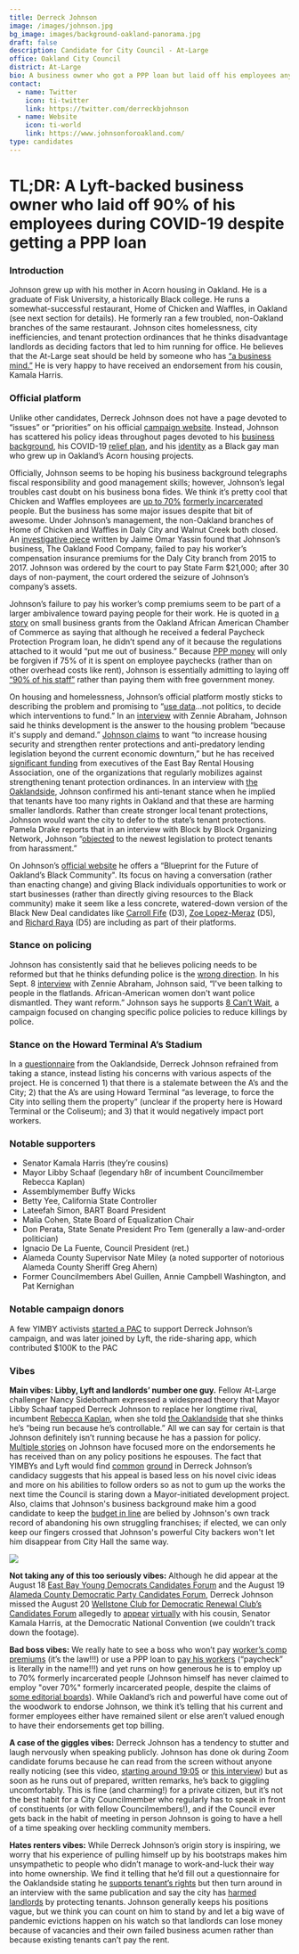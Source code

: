 ```yaml
---
title: Derreck Johnson
image: /images/johnson.jpg
bg_image: images/background-oakland-panorama.jpg
draft: false
description: Candidate for City Council - At-Large
office: Oakland City Council
district: At-Large
bio: A business owner who got a PPP loan but laid off his employees anyway
contact:
  - name: Twitter
    icon: ti-twitter
    link: https://twitter.com/derreckbjohnson
  - name: Website
    icon: ti-world
    link: https://www.johnsonforoakland.com/
type: candidates
---
```

# TL;DR: A Lyft-backed business owner who laid off 90% of his employees during COVID-19 despite getting a PPP loan

### Introduction

Johnson grew up with his mother in Acorn housing in Oakland. He is a graduate of Fisk University, a historically Black college. He runs a somewhat-successful restaurant, Home of Chicken and Waffles, in Oakland (see next section for details). He formerly ran a few troubled, non-Oakland branches of the same restaurant. Johnson cites homelessness, city inefficiencies, and tenant protection ordinances that he thinks disadvantage landlords as deciding factors that led to him running for office. He believes that the At-Large seat should be held by someone who has [“a business mind.”](https://www.youtube.com/watch?v=OwaKNwXy5x8) He is very happy to have received an endorsement from his cousin, Kamala Harris.

### Official platform

Unlike other candidates, Derreck Johnson does not have a page devoted to “issues” or “priorities” on his official [campaign website](https://www.johnsonforoakland.com/). Instead, Johnson has scattered his policy ideas throughout pages devoted to his [business background](https://www.johnsonforoakland.com/about), his COVID-19 [relief plan](https://www.johnsonforoakland.com/recovery_plan), and his [identity](https://www.johnsonforoakland.com/blueprint) as a Black gay man who grew up in Oakland’s Acorn housing projects.

Officially, Johnson seems to be hoping his business background telegraphs fiscal responsibility and good management skills; however, Johnson’s legal troubles cast doubt on his business bona fides. We think it’s pretty cool that Chicken and Waffles employees are [up to 70%](https://www.johnsonforoakland.com/about) [formerly incarcerated](https://jailstojobs.org/home-of-chicken-waffles-derreck-johnson-creates-recipe-for-success/) people. But the business has some major issues despite that bit of awesome. Under Johnson’s management, the non-Oakland branches of Home of Chicken and Waffles in Daly City and Walnut Creek both closed. An [investigative piece](https://www.patreon.com/posts/council-derreck-40595481) written by Jaime Omar Yassin found that Johnson’s business, The Oakland Food Company, failed to pay his worker’s compensation insurance premiums for the Daly City branch from 2015 to 2017. Johnson was ordered by the court to pay State Farm $21,000; after 30 days of non-payment, the court ordered the seizure of Johnson’s company’s assets.

Johnson’s failure to pay his worker’s comp premiums seem to be part of a larger ambivalence toward paying people for their work. He is quoted in [a story](https://abc7news.com/small-businesses-business-grant-african-american/6201659/) on small business grants from the Oakland African American Chamber of Commerce as saying that although he received a federal Paycheck Protection Program loan, he didn’t spend any of it because the regulations attached to it would “put me out of business.” Because [PPP money](https://www.cnbc.com/2020/04/24/expert-advice-on-how-small-businesses-should-use-ppp-loans.html) will only be forgiven if 75% of it is spent on employee paychecks (rather than on other overhead costs like rent), Johnson is essentially admitting to laying off [“90% of his staff”](https://abc7news.com/small-businesses-business-grant-african-american/6201659/) rather than paying them with free government money.

On housing and homelessness, Johnson’s official platform mostly sticks to describing the problem and promising to “[use data](https://www.johnsonforoakland.com/recovery_plan)...not politics, to decide which interventions to fund.” In an [interview](https://www.youtube.com/watch?v=OwaKNwXy5x8) with Zennie Abraham, Johnson said he thinks development is the answer to the housing problem “because it's supply and demand.” [Johnson claims](https://www.johnsonforoakland.com/blueprint) to want “to increase housing security and strengthen renter protections and anti-predatory lending legislation beyond the current economic downturn,” but he has received [significant funding](https://www.patreon.com/posts/at-large-council-40894063) from executives of the East Bay Rental Housing Association, one of the organizations that regularly mobilizes against strengthening tenant protection ordinances. In an interview with [the Oaklandside](https://oaklandside.org/2020/09/25/theres-one-at-large-seat-on-oaklands-city-council-three-very-different-candidates-are-running-for-it/), Johnson confirmed his anti-tenant stance when he implied that tenants have too many rights in Oakland and that these are harming smaller landlords. Rather than create stronger local tenant protections, Johnson would want the city to defer to the state’s tenant protections. Pamela Drake reports that in an interview with Block by Block Organizing Network, Johnson “[objected](https://draketalkoakland.com/2020/08/27/1126/) to the newest legislation to protect tenants from harassment.”

On Johnson’s [official website](https://www.johnsonforoakland.com/blueprint) he offers a “Blueprint for the Future of Oakland’s Black Community". Its focus on having a conversation (rather than enacting change) and giving Black individuals opportunities to work or start businesses (rather than directly giving resources to the Black community) make it seem like a less concrete, watered-down version of the Black New Deal candidates like [Carroll Fife](https://www.oakmtg.club/candidates/carroll-fife/) (D3), [Zoe Lopez-Meraz](https://www.oakmtg.club/candidates/zoe-lopez-meraz/) (D5), and [Richard Raya](https://www.oakmtg.club/candidates/richard-santos-raya/) (D5) are including as part of their platforms.

### Stance on policing

Johnson has consistently said that he believes policing needs to be reformed but that he thinks defunding police is the [wrong direction](https://www.sfchronicle.com/bayarea/article/How-the-debate-about-police-reform-could-remake-15447760.php). In his Sept. 8 [interview](https://www.sfchronicle.com/bayarea/article/How-the-debate-about-police-reform-could-remake-15447760.php) with Zennie Abraham, Johnson said, “I've been talking to people in the flatlands. African-American women don't want police dismantled. They want reform.” Johnson says he supports [8 Can’t Wait](https://8cantwait.org/), a campaign focused on changing specific police policies to reduce killings by police.

### Stance on the Howard Terminal A’s Stadium

In a [questionnaire](https://oaklandside.org/wp-content/uploads/2020/09/Johnson-Oakland-City-Council-candidate-questionnaire.pdf) from the Oaklandside, Derreck Johnson refrained from taking a stance, instead listing his concerns with various aspects of the project. He is concerned 1) that there is a stalemate between the A’s and the City; 2) that the A’s are using Howard Terminal “as leverage, to force the City into selling them the property” (unclear if the property here is Howard Terminal or the Coliseum); and 3) that it would negatively impact port workers.

### Notable supporters

* Senator Kamala Harris (they’re cousins)
* Mayor Libby Schaaf (legendary h8r of incumbent Councilmember Rebecca Kaplan)
* Assemblymember Buffy Wicks
* Betty Yee, California State Controller
* Lateefah Simon, BART Board President
* Malia Cohen, State Board of Equalization Chair
* Don Perata, State Senate President Pro Tem (generally a law-and-order politician)
* Ignacio De La Fuente, Council President (ret.)
* Alameda County Supervisor Nate Miley (a noted supporter of notorious Alameda County Sheriff Greg Ahern)
* Former Councilmembers Abel Guillen, Annie Campbell Washington, and Pat Kernighan

### Notable campaign donors

A few YIMBY activists [started a PAC](https://www.patreon.com/posts/shape-shifting-42014068) to support Derreck Johnson’s campaign, and was later joined by Lyft, the ride-sharing app, which contributed $100K to the PAC

### Vibes

**Main vibes: Libby, Lyft and landlords’ number one guy.** Fellow At-Large challenger Nancy Sidebotham expressed a widespread theory that Mayor Libby Schaaf tapped Derreck Johnson to replace her longtime rival, incumbent [Rebecca Kaplan](https://www.oakmtg.club/candidates/rebecca-kaplan/), when she told [the Oaklandside](https://oaklandside.org/2020/09/25/theres-one-at-large-seat-on-oaklands-city-council-three-very-different-candidates-are-running-for-it/) that she thinks he’s “being run because he’s controllable.” All we can say for certain is that Johnson definitely isn’t running because he has a passion for policy. [Multiple stories](https://www.eastbayexpress.com/oakland/fundraising-wake-up-call/Content?oid=30368055%0Ahttps://ebcitizen.com/2020/08/10/gift-that-could-keep-giving-kamala-harris-endorses-oakland-at-large-candidate-derrick-johnson/) on Johnson have focused more on the endorsements he has received than on any policy positions he espouses. The fact that YIMBYs and Lyft would find [common](https://oaklandside.org/2020/09/24/lyft-backing-campaign-to-unseat-oakland-councilmember-rebecca-kaplan/) [ground](https://www.patreon.com/posts/shape-shifting-42014068) in Derreck Johnson’s candidacy suggests that his appeal is based less on his novel civic ideas and more on his abilities to follow orders so as not to gum up the works the next time the Council is staring down a Mayor-initiated development project. Also, claims that Johnson's business background make him a good candidate to keep the [budget in line](https://www.eastbaytimes.com/2020/10/01/editorial-these-five-could-steer-oakland-away-from-financial-cliff/) are belied by Johnson's own track record of abandoning his own struggling franchises; if elected, we can only keep our fingers crossed that Johnson's powerful City backers won't let him disappear from City Hall the same way.

![](/images/johnson-meme.gif)

**Not taking any of this too seriously vibes:** Although he did appear at the August 18 [East Bay Young Democrats Candidates Forum](https://www.facebook.com/watch/live/?v=773987683352218&ref=watch_permalink) and the August 19 [Alameda County Democratic Party Candidates Forum](https://www.facebook.com/watch/live/?v=1266703727012996&ref=watch_permalink), Derreck Johnson missed the August 20 [Wellstone Club for Democratic Renewal Club’s Candidates Forum](https://www.facebook.com/watch/?v=298842841421549) allegedly to [appear](https://twitter.com/hyphy_republic/status/1296288073735495681) [virtually](https://twitter.com/hyphy_republic/status/1296619266477678592) with his cousin, Senator Kamala Harris, at the Democratic National Convention (we couldn’t track down the footage).

**Bad boss vibes:** We really hate to see a boss who won’t pay [worker’s comp premiums](https://www.patreon.com/posts/council-derreck-40595481) (it’s the law!!!) or use a PPP loan to [pay his workers](https://abc7news.com/small-businesses-business-grant-african-american/6201659/) (“paycheck” is literally in the name!!!) and yet runs on how generous he is to employ up to 70% formerly incarcerated people (Johnson himself has never claimed to employ "over 70%" formerly incarcerated people, despite the claims of [some editorial boards](https://www.eastbaytimes.com/2020/10/01/editorial-these-five-could-steer-oakland-away-from-financial-cliff/)). While Oakland’s rich and powerful have come out of the woodwork to endorse Johnson, we think it’s telling that his current and former employees either have remained silent or else aren’t valued enough to have their endorsements get top billing.

**A case of the giggles vibes:** Derreck Johnson has a tendency to stutter and laugh nervously when speaking publicly. Johnson has done ok during Zoom candidate forums because he can read from the screen without anyone really noticing (see this video, [starting around 19:05](https://www.facebook.com/watch/live/?v=1266703727012996&ref=watch_permalink) or [this interview](https://abc7news.com/small-businesses-business-grant-african-american/6201659/)) but as soon as he runs out of prepared, written remarks, he’s back to giggling uncomfortably. This is fine (and charming!) for a private citizen, but it’s not the best habit for a City Councilmember who regularly has to speak in front of constituents (or with fellow Councilmembers!), and if the Council ever gets back in the habit of meeting in person Johnson is going to have a hell of a time speaking over heckling community members.

**Hates renters vibes:** While Derreck Johnson’s origin story is inspiring, we worry that his experience of pulling himself up by his bootstraps makes him unsympathetic to people who didn’t manage to work-and-luck their way into home ownership. We find it telling that he’d fill out a questionnaire for the Oaklandside stating he [supports tenant’s rights](https://oaklandside.org/wp-content/uploads/2020/09/Johnson-Oakland-City-Council-candidate-questionnaire.pdf) but then turn around in an interview with the same publication and say the city has [harmed landlords](https://oaklandside.org/2020/09/25/theres-one-at-large-seat-on-oaklands-city-council-three-very-different-candidates-are-running-for-it/) by protecting tenants. Johnson generally keeps his positions vague, but we think you can count on him to stand by and let a big wave of pandemic evictions happen on his watch so that landlords can lose money because of vacancies and their own failed business acumen rather than because existing tenants can’t pay the rent.